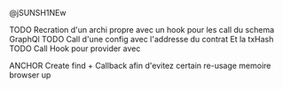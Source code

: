 @jSUNSH1NEw

TODO Recration d'un archi propre avec un hook pour les call du schema GraphQl
TODO Call d'une config avec l'addresse du contrat Et la txHash
TODO Call Hook pour provider avec

ANCHOR Create find + Callback afin d'evitez certain re-usage memoire browser up
